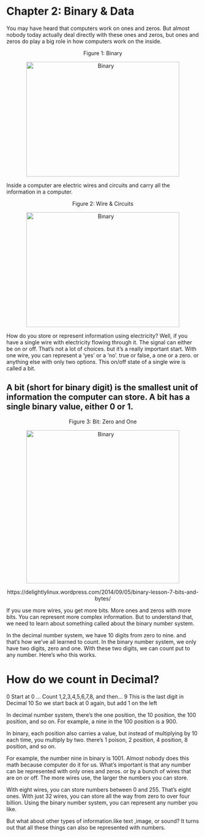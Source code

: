 # Chapter 2: Binary & Data

You may have heard that computers work on ones and zeros. But almost nobody today actually deal directly with these ones and zeros, but ones and zeros do play a big role in how computers work on the inside.

<p align="center">
   Figure 1: Binary
</p>

<p align="center">
  <img height="300" width="400" src="https://github.com/XinYangSAU/CSCI1101-Intro-to-Computing/blob/master/Images/binary.jpg" alt="Binary"/>
</p>

Inside a computer are electric wires and circuits and carry all the information in a computer. 

<p align="center">
   Figure 2: Wire & Circuits
</p>

<p align="center">
  <img height="300" width="400" src="https://github.com/XinYangSAU/CSCI1101-Intro-to-Computing/blob/master/Images/wc.png" alt="Binary"/>
</p>

How do you store or represent information using electricity? Well, if you have a single wire with electricity flowing through
it. The signal can either be on or off. That’s not a lot of choices. but it’s a really important start. With one wire, you can
represent a ‘yes’ or a ‘no’. true or false, a one or a zero. or anything else with only two options. This on/off state of a
single wire is called a bit. 

## A bit (short for binary digit) is the smallest unit of information the computer can store. A bit has a single binary value, either 0 or 1.

<p align="center">
   Figure 3: Bit: Zero and One
</p>

<p align="center">
  <img height="400" width="400" src="https://github.com/XinYangSAU/CSCI1101-Intro-to-Computing/blob/master/Images/b2.png" alt="Binary"/>
</p>

<p align="center">
   https://delightlylinux.wordpress.com/2014/09/05/binary-lesson-7-bits-and-bytes/
</p>

If you use more wires, you get more bits. More ones and zeros with more bits. You can represent more complex information. But
to understand that, we need to learn about something called about the binary number system.

In the decimal number system, we have 10 digits from zero to nine. and that’s how we’ve all learned to count. In the binary
number system, we only have two digits, zero and one. With these two digits, we can count put to any number. Here’s who this
works.

# How do we count in Decimal?

   0	   Start at 0
 	...	Count 1,2,3,4,5,6,7,8, and then...
 	9	 	This is the last digit in Decimal
 	10	 	So we start back at 0 again, but add 1 on the left

In decimal number system, there’s the one position, the 10 position, the 100 position, and so on. For example, a nine in the
100 position is a 900.



In binary, each position also carries a value, but instead of multiplying by 10 each time, you multiply by two. there’s 1
poison, 2 position, 4 position, 8 position, and so on.

For example, the number nine in binary is 1001. Almost nobody does this math because computer do it for us. What’s important
is that any number can be represented with only ones and zeros. or by a bunch of wires that are on or off. The more wires use,
the larger the numbers you can store.

With eight wires, you can store numbers between 0 and 255. That’s eight ones. With just 32 wires, you can store all the way
from zero to over four billion. Using the binary number system, you can represent any number you like.

But what about other types of information.like text ,image, or sound? It turns out that all these things can also be
represented with numbers.



